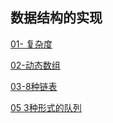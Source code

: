 ## 数据结构的实现

[01- 复杂度](https://github.com/sansuitaibai/Data_Structure/tree/main/01%20%E5%A4%8D%E6%9D%82%E5%BA%A6)

[02-动态数组](https://github.com/sansuitaibai/Data_Structure/tree/main/02%20%E5%8A%A8%E6%80%81%E6%95%B0%E7%BB%84)

[03-8种链表](https://github.com/sansuitaibai/Data_Structure/tree/main/03%20%E9%93%BE%E8%A1%A8)

[05 3种形式的队列](https://github.com/sansuitaibai/Data_Structure/tree/main/05%20%E9%98%9F%E5%88%97)